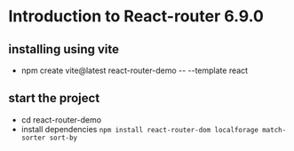 # Introduction to React-router 6.9.0

## installing using vite
- npm create vite@latest react-router-demo -- --template react

## start the project
- cd react-router-demo
- install dependencies `npm install react-router-dom localforage match-sorter sort-by`
